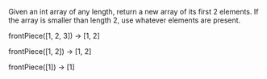 Given an int array of any length, return a new array of its first 2 elements. If the array is smaller than length 2, use whatever elements are present.

frontPiece([1, 2, 3]) → [1, 2]

frontPiece([1, 2]) → [1, 2]

frontPiece([1]) → [1]
